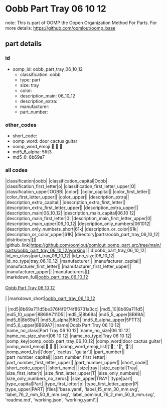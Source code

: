 # Oobb Part Tray 06 10 12  

note: This is part of OOMP the Oopen Organization Method For Parts. For more details: https://github.com/oomlout/oomp_base

##  part details





### id
* oomp_id: oobb_part_tray_06_10_12
  * classification: oobb
  * type: part
  * size: tray
  * color: 
  * description_main: 06_10_12
  * description_extra: 
  * manufacturer: 
  * part_number: 

### other_codes
* short_code: 
* oomp_word: door cactus guitar
* oomp_word_emoji :door: :cactus: :guitar:
* md5_6_alpha: 5ftt3
* md5_6: 8b69a7

### all codes 
|classification|oobb|
|classification_capital|Oobb|
|classification_first_letter|o|
|classification_first_letter_upper|O|
|classification_upper|OOBB|
|color||
|color_capital||
|color_first_letter||
|color_first_letter_upper||
|color_upper||
|description_extra||
|description_extra_capital||
|description_extra_first_letter||
|description_extra_first_letter_upper||
|description_extra_upper||
|description_main|06_10_12|
|description_main_capital|06.10 12|
|description_main_first_letter|0|
|description_main_first_letter_upper|0|
|description_main_upper|06_10_12|
|description_only_numbers|061012|
|description_only_numbers_short|61k|
|description_or_color|61k|
|description_or_color_upper|61K|
|directory|parts/oobb_part_tray_06_10_12|
|distributors|[]|
|github_link|https://github.com/oomlout/oomlout_oomp_part_src/tree/main/parts/oobb_part_tray_06_10_12/working|
|id|oobb_part_tray_06_10_12|
|id_no_class|part_tray_06_10_12|
|id_no_size|06_10_12|
|id_no_type|tray_06_10_12|
|manufacturer||
|manufacturer_capital||
|manufacturer_first_letter||
|manufacturer_first_letter_upper||
|manufacturer_upper||
|manufacturers|[]|
|markdown_full|[oobb_part_tray_06_10_12](https://github.com/oomlout/oomlout_oomp_part_src/tree/main/parts/oobb_part_tray_06_10_12/working)<br>[](https://github.com/oomlout/oomlout_oomp_part_src/tree/main/parts/oobb_part_tray_06_10_12/working)<br>[Oobb Part Tray 06 10 12](https://github.com/oomlout/oomlout_oomp_part_src/tree/main/parts/oobb_part_tray_06_10_12/working)<br><br>|
|markdown_short|[oobb_part_tray_06_10_12](https://github.com/oomlout/oomlout_oomp_part_src/tree/main/parts/oobb_part_tray_06_10_12/working)<br><br>|
|md5|8b69a711d5be376f4f0f74f86731a3cc|
|md5_10|8b69a711d5|
|md5_10_upper|8B69A711D5|
|md5_5|8b69a|
|md5_5_upper|8B69A|
|md5_6|8b69a7|
|md5_6_alpha|5ftt3|
|md5_6_alpha_upper|5FTT3|
|md5_6_upper|8B69A7|
|name|Oobb Part Tray 06 10 12|
|name_no_class|Part Tray 06 10 12|
|name_no_size|06 10 12|
|name_no_size_short|06 10 12|
|name_no_type|Tray 06 10 12|
|oomp_key|oomp_oobb_part_tray_06_10_12|
|oomp_word|door cactus guitar|
|oomp_word_emoji|:door: :cactus: :guitar:|
|oomp_word_emoji_list|[':door:', ':cactus:', ':guitar:']|
|oomp_word_list|['door', 'cactus', 'guitar']|
|part_number||
|part_number_capital||
|part_number_first_letter||
|part_number_first_letter_upper||
|part_number_upper||
|short_code||
|short_code_upper||
|short_name||
|size|tray|
|size_capital|Tray|
|size_first_letter|t|
|size_first_letter_upper|T|
|size_only_numbers||
|size_only_numbers_no_zeros||
|size_upper|TRAY|
|type|part|
|type_capital|Part|
|type_first_letter|p|
|type_first_letter_upper|P|
|type_upper|PART|
|files|['base.yaml', 'label_15_mm_30_mm.svg', 'label_76_2_mm_50_8_mm.svg', 'label_oomlout_76_2_mm_50_8_mm.svg', 'readme.md', 'working.json', 'working.yaml']|
